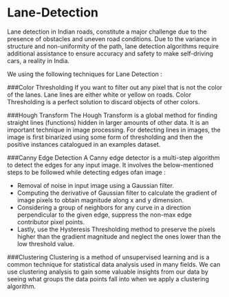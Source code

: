 # Lane-Detection

Lane detection in Indian roads, constitute a major challenge due to the presence of obstacles and uneven road conditions. Due to the variance in structure and non-uniformity of the path, lane detection algorithms require additional assistance to ensure accuracy and safety to make self-driving cars, a reality in India.

We using the following techniques for Lane Detection : 

###Color Thresholding
If you want to filter out any pixel that is not the color of the lanes. Lane lines are either white or yellow on roads. Color Thresholding is a perfect solution to discard objects of other colors.

###Hough Transform
The Hough Transform is a global method for finding straight lines (functions) hidden in larger amounts of other data. It is an important technique in image processing. For detecting lines in images, the image is first binarized using some form of thresholding and then the positive instances catalogued in an examples dataset.

###Canny Edge Detection
A Canny edge detector is a multi-step algorithm to detect the edges for any input image. It involves the below-mentioned steps to be followed while detecting edges ofan image :
- Removal of noise in input image using a Gaussian filter.
- Computing the derivative of Gaussian filter to calculate the gradient of image pixels to obtain magnitude along x and y dimension.
- Considering a group of neighbors for any curve in a direction perpendicular to the given edge, suppress the non-max edge contributor pixel points.
- Lastly, use the Hysteresis Thresholding method to preserve the pixels higher than the gradient magnitude and neglect the ones lower than the low threshold value.

###Clustering
Clustering is a method of unsupervised learning and is a common technique for statistical data analysis used in many fields. We can use clustering analysis to gain some valuable insights from our data by seeing what groups the data points fall into when we apply a clustering algorithm.
